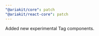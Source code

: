 ```yaml
---
"@ariakit/core": patch
"@ariakit/react-core": patch
---
```


Added new experimental Tag components.
